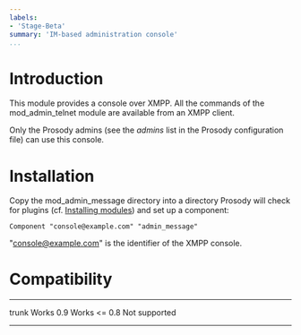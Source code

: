 ```yaml
---
labels:
- 'Stage-Beta'
summary: 'IM-based administration console'
...
```


Introduction
============

This module provides a console over XMPP. All the commands of the
mod\_admin\_telnet module are available from an XMPP client.

Only the Prosody admins (see the *admins* list in the Prosody
configuration file) can use this console.

Installation
============

Copy the mod\_admin\_message directory into a directory Prosody will
check for plugins (cf. [Installing
modules](http://prosody.im/doc/installing_modules)) and set up a
component:

    Component "console@example.com" "admin_message"

"console@example.com" is the identifier of the XMPP console.

Compatibility
=============

  --------- ---------------
  trunk     Works
  0.9       Works
  \<= 0.8   Not supported
  --------- ---------------
